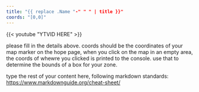 ```yaml
---
title: "{{ replace .Name "-" " " | title }}"
coords: "[0,0]"
---
```


{{< youtube "YTVID HERE" >}}

please fill in the details above. coords should be the coordinates of your map marker on the hope page, when you click on the map in an empty area, the coords of whewre you clicked is printed to the console. use that to determine the bounds of a box for your zone.

type the rest of your content here, following markdown standards: https://www.markdownguide.org/cheat-sheet/